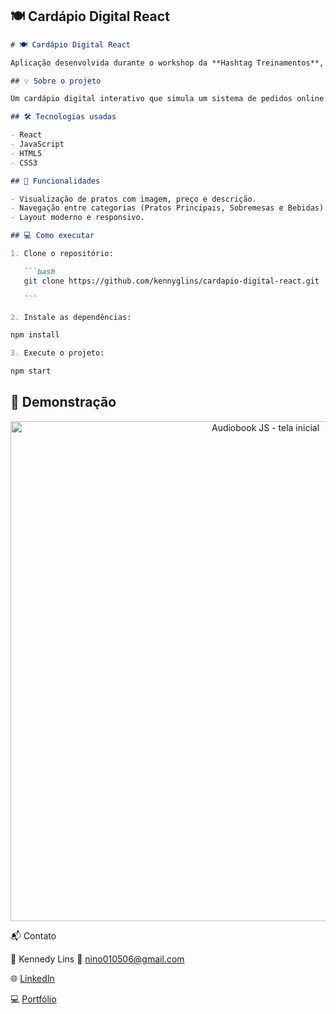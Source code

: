 ## 🍽️ **Cardápio Digital React**

````markdown
# 🍽️ Cardápio Digital React

Aplicação desenvolvida durante o workshop da **Hashtag Treinamentos**, com React e JavaScript.

## 💡 Sobre o projeto

Um cardápio digital interativo que simula um sistema de pedidos online com categorias e descrição de pratos.

## 🛠️ Tecnologias usadas

- React
- JavaScript
- HTML5
- CSS3

## 🚀 Funcionalidades

- Visualização de pratos com imagem, preço e descrição.
- Navegação entre categorias (Pratos Principais, Sobremesas e Bebidas).
- Layout moderno e responsivo.

## 💻 Como executar

1. Clone o repositório:

   ```bash
   git clone https://github.com/kennyglins/cardapio-digital-react.git

   ```

2. Instale as dependências:

npm install

3. Execute o projeto:

npm start
````
## 📸 Demonstração

<p align="center">
  <img src="https://github.com/kennyglins/cardapio-digital-react/blob/main/Card%C3%A1pio/cardapio/imagem_2025-10-21_223113065.png?raw=true" width="800" alt="Audiobook JS - tela inicial">
</p>

📬 Contato

👤 Kennedy Lins
📧 nino010506@gmail.com

🌐 [LinkedIn](https://www.linkedin.com/in/kennedy-lins-303007356/)

💻 [Portfólio](https://kennyglins.github.io/portf-lio/#)
